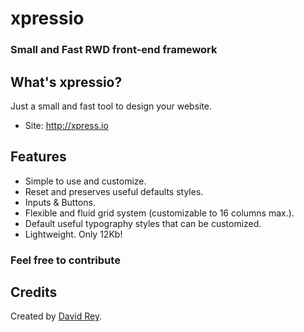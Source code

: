 # xpressio
### Small and Fast RWD front-end framework

## What's xpressio?
Just a small and fast tool to design your website.

+ Site: http://xpress.io

## Features

+ Simple to use and customize.
+ Reset and preserves useful defaults styles.
+ Inputs & Buttons.
+ Flexible and fluid grid system (customizable to 16 columns max.).
+ Default useful typography styles that can be customized.
+ Lightweight. Only 12Kb!

### Feel free to contribute

## Credits
Created by [David Rey](http://twitter.com/dreyacosta).